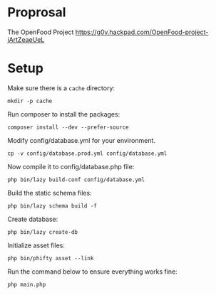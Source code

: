 Proprosal
===============

The OpenFood Project
https://g0v.hackpad.com/OpenFood-project-jArtZeaeUeL


Setup
===============

Make sure there is a `cache` directory:

    mkdir -p cache

Run composer to install the packages:

    composer install --dev --prefer-source

Modify config/database.yml for your environment.

    cp -v config/database.prod.yml config/database.yml

Now compile it to config/database.php file:

    php bin/lazy build-conf config/database.yml

Build the static schema files:

    php bin/lazy schema build -f

Create database:

    php bin/lazy create-db

Initialize asset files:

    php bin/phifty asset --link

Run the command below to ensure everything works fine:

    php main.php

